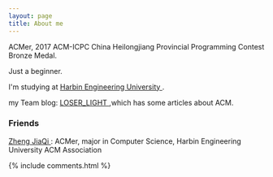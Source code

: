 ```yaml
---
layout: page
title: About me 
---
```


ACMer, 2017 ACM-ICPC China Heilongjiang Provincial Programming Contest Bronze Medal.

<p>

Just a beginner.

<p>

I'm studying at 
<a target="_blank" href="http://www.hrbeu.edu.cn/"> Harbin Engineering University </a>.

<p>

my Team blog: 
<a target="_blank" href="http://blog.csdn.net/loser_light"> LOSER_LIGHT </a>
,which has some articles about ACM.

<p>

<h3> Friends </h3> 

<p>

<a target="_blank" href="http://blog.csdn.net/jiaqizhanzhi"> Zheng JiaQi </a> : ACMer, major in Computer Science, Harbin Engineering University ACM Association

{% include comments.html %}



